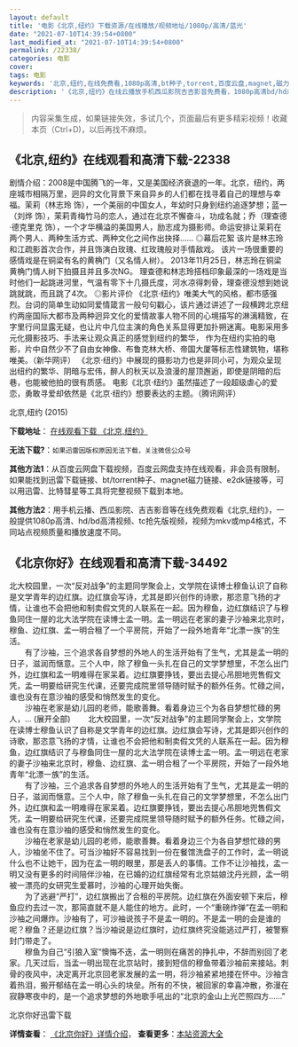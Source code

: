 ```yaml
---
layout: default
title: '电影《北京,纽约》下载资源/在线播放/视频地址/1080p/高清/蓝光'
date: "2021-07-10T14:39:54+0800"
last_modified_at: "2021-07-10T14:39:54+0800"
permalink: /22338/
categories: 电影
cover:
tags: 电影
keywords: '北京,纽约,在线免费看,1080p高清,bt种子,torrent,百度云盘,magnet,磁力链,迅雷下载资源'
description: '《北京,纽约》在线云播放手机西瓜影院吉吉影音免费看，1080p高清bd/hd未删减完整版和tc抢先枪版，mkv/mp4格式，附带bt/torrent种子、magnet/磁力链、百度云盘、网盘资源迅雷下载链接'
---
```


>内容采集生成，如果链接失效，多试几个，页面最后有更多精彩视频！收藏本页（Ctrl+D)，以后再找不麻烦。


## 《北京,纽约》在线观看和高清下载-22338

剧情介绍：2008是中国腾飞的一年，又是美国经济衰退的一年。北京，纽约，两座城市相隔万里，迥异的文化背景下来自异乡的人们都在找寻着自己的理想与幸福。茉莉（林志玲 饰），一个美丽的中国女人，年幼时只身到纽约追逐梦想；蓝一（刘烨 饰），茉莉青梅竹马的恋人，通过在北京不懈奋斗，功成名就；乔（理查德·德克里克 饰），一个才华横溢的美国男人，励志成为摄影师。命运安排让茉莉在两个男人、两种生活方式、两种文化之间作出抉择……   ◎幕后花絮   该片是林志玲和江疏影首次合作，并且饰演白玫瑰、红玫瑰般对手情敌戏。   该片一场很重要的感情戏是在铜梁有名的黄桷门（又名情人树）。   2013年11月25日，林志玲在铜梁黄桷门情人树下拍摄且并且多次NG。   理查德和林志玲搭档印象最深的一场戏是当时他们一起跳进河里，气温有零下十几摄氏度，河水凉得刺骨，理查德没想到她说跳就跳，而且跳了4次。   ◎影片评价   《北京·纽约》唯美大气的风格，都市感强烈。台词的简单生动如同爱情箴言一般句句戳心，该片通过讲述了一段横跨北京纽约两座国际大都市及两种迥异文化的爱情故事人物不同的心境描写的淋漓精致，在字里行间显露无疑，也让片中几位主演的角色关系显得更加扑朔迷离。电影采用多元化摄影技巧、手法来让观众真正的感觉到纽约的繁华， 作为在纽约实拍的电影，片中自然少不了自由女神像、布鲁克林大桥、帝国大厦等标志性建筑物，堪称唯美。（新华网评）   《北京·纽约》中展现的摄影功力也是非同小可，为观众呈现出纽约的繁华、阴暗与宏伟，醉人的秋天以及浪漫的屋顶邂逅，即使是阴暗的后巷，也能被他拍的很有质感。 电影《北京·纽约》虽然描述了一段超级虐心的爱恋，勇敢寻爱却依然是《北京·纽约》想要表达的主题。（腾讯网评）


北京,纽约 (2015)

**下载地址**： [在线观看下载 《北京,纽约》](https://www.btbtdy.me/btdy/dy549.html) 


**无法下载?**：`如果迅雷因版权原因无法下载，关注微信公众号 `

**其他方法1**：从百度云网盘下载视频，百度云网盘支持在线观看，非会员有限制，如果能找到迅雷下载链接、bt/torrent种子、magnet磁力链接、e2dk链接等，可以用迅雷、比特彗星等工具将完整视频下载到本地。

**其他方法2**：用手机云播、西瓜影院、吉吉影音等在线免费观看《北京,纽约》，一般提供1080p高清、hd/bd高清视频、tc抢先版视频，视频为mkv或mp4格式，不同站点视频质量和播放速度不同。


## 《北京你好》在线观看和高清下载-34492

北大校园里，一次&ldquo;反对战争”的主题同学聚会上，文学院在读博士穆鱼认识了自称是文学青年的边红旗。边红旗会写诗，尤其是即兴创作的诗歌，那恣意飞扬的才情，让谁也不会把他和制卖假文凭的人联系在一起。因为穆鱼，边红旗结识了与穆鱼同住一屋的北大法学院在读博士孟一明。孟一明远在老家的妻子沙袖来北京时，穆鱼、边红旗、孟一明合租了一个平房院，开始了一段外地青年&ldquo;北漂一族&rdquo;的生活。<br />　　有了沙袖，三个追求各自梦想的外地人的生活开始有了生气，尤其是孟一明的日子，滋润而惬意。三个人中，除了穆鱼一头扎在自己的文学梦想里，不怎么出门外，边红旗和孟一明难得在家呆着。边红旗要挣钱，要出去提心吊胆地兜售假文凭，孟一明要给研究生代课，还要完成院里领导随时赋予的额外任务。忙碌之间，谁也没有在意沙袖的感受和悄然发生的变化。<br />　　沙袖在老家是幼儿园的老师，能歌善舞。看着身边三个为各自梦想忙碌的男人，... (展开全部) 　　北大校园里，一次&ldquo;反对战争”的主题同学聚会上，文学院在读博士穆鱼认识了自称是文学青年的边红旗。边红旗会写诗，尤其是即兴创作的诗歌，那恣意飞扬的才情，让谁也不会把他和制卖假文凭的人联系在一起。因为穆鱼，边红旗结识了与穆鱼同住一屋的北大法学院在读博士孟一明。孟一明远在老家的妻子沙袖来北京时，穆鱼、边红旗、孟一明合租了一个平房院，开始了一段外地青年&ldquo;北漂一族&rdquo;的生活。<br />　　有了沙袖，三个追求各自梦想的外地人的生活开始有了生气，尤其是孟一明的日子，滋润而惬意。三个人中，除了穆鱼一头扎在自己的文学梦想里，不怎么出门外，边红旗和孟一明难得在家呆着。边红旗要挣钱，要出去提心吊胆地兜售假文凭，孟一明要给研究生代课，还要完成院里领导随时赋予的额外任务。忙碌之间，谁也没有在意沙袖的感受和悄然发生的变化。<br />　　沙袖在老家是幼儿园的老师，能歌善舞。看着身边三个为各自梦想忙碌的男人，沙袖坐不住了。可当沙袖好不容易找到一份在餐馆洗盘子的工作时，孟一明说什么也不让她干，因为在孟一明的眼里，那是丢人的事情。工作不让沙袖找，孟一明又没有更多的时间陪伴沙袖，在已婚的边红旗经常有北京姑娘沈丹光顾，孟一明被一漂亮的女研究生爱慕时，沙袖的心理开始失衡。<br />　　为了逃避“严打”，边红旗搬出了合租的平房院。边红旗在外面安顿下来后，穆鱼应约去过一次，那简直就不是人能住的地方。此时，一个&ldquo;重磅炸弹”在孟一明和沙袖之间爆炸。沙袖有了，可沙袖说孩子不是孟一明的。不是孟一明的会是谁的呢？穆鱼？还是边红旗？当沙袖说是边红旗时，边红旗终究没能逃过严打，被警察封门带走了。<br />　　穆鱼为自己&ldquo;引狼入室”懊悔不迭，孟一明则在痛苦的挣扎中，不辞而别回了老家。几天过后，当孟一明出现在北京站时，接到短信的穆鱼带着沙袖前来接站。刺骨的夜风中，决定离开北京回老家发展的孟一明，将沙袖紧紧地搂在怀中。沙袖含着热泪，搬开郁结在孟一明心头的块垒。所有的不快，被回家的幸喜冲散，弥漫在寂静寒夜中的，是一个追求梦想的外地歌手吼出的&ldquo;北京的金山上光芒照四方&hellip;…”


北京你好迅雷下载

**详情查看**： [《北京你好》详情介绍](/movie/34492/)， **查看更多**：[本站资源大全](/movie/t/all/)

